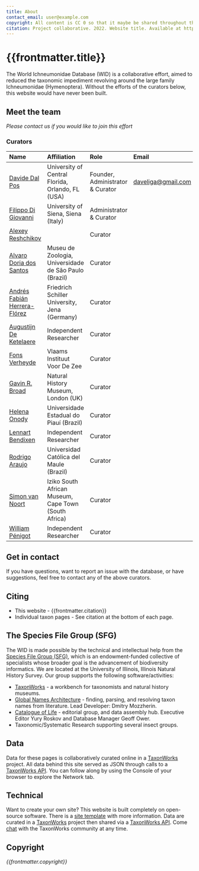 ```yaml
---
title: About
contact_email: user@example.com
copyright: All content is CC 0 so that it maybe be shared throughout the world in places like Wikipedia.
citation: Project collaborative. 2022. Website title. Available at https://example.com. 
---
```


# {{frontmatter.title}}
The World Ichneumonidae Database (WID) is a collaborative effort, aimed to reduced the taxonomic impediment revolving around the large family Ichneumonidae (Hymenoptera). Without the efforts of the curators below, this website would have never been built.

## Meet the team
 _Please contact us if you would like to join this effort_
### Curators
| Name                                                                             | Affiliation                                                   | Role                              | Email             | 
|:---------------------------------------------------------------------------              | :----------------------------------------------------| :-------------------------------- | :-----------------|
|[Davide Dal Pos](https://www.researchgate.net/profile/Davide-Dal-Pos-2)                   | University of Central Florida, Orlando, FL (USA)     | Founder, Administrator & Curator  |daveliga@gmail.com |
|[Filippo Di Giovanni](https://www.researchgate.net/profile/Filippo-Di-Giovanni-2)         | University of Siena, Siena (Italy)                   | Administrator & Curator           |                   |
|[Alexey Reshchikov](https://www.researchgate.net/profile/Alexey-Reshchikov)               |                                                      | Curator                           |                   |  
|[Alvaro Doria dos Santos](https://www.researchgate.net/profile/Alvaro-Santos-4)           |Museu de Zoologia, Universidade de São Paulo (Brazil) | Curator                           |                   |
|[Andrés Fabián Herrera-Flórez](https://www.researchgate.net/profile/Andres-Herrera-Florez)| Friedrich Schiller University, Jena (Germany)        | Curator                           |                   |
|[Augustijn De Ketelaere](https://www.researchgate.net/profile/Augustijn-De-Ketelaere)     | Independent Researcher                               | Curator                           |                   |
|[Fons Verheyde](https://www.researchgate.net/profile/Fons-Verheyde)                       | Vlaams Instituut Voor De Zee                         | Curator                           |                   |
|[Gavin R. Broad](https://www.researchgate.net/profile/Gavin-Broad)                        | Natural History Museum, London (UK)                  | Curator                           |                   |
|[Helena Onody](https://www.researchgate.net/profile/Helena-Onody)                         | Universidade Estadual do Piauí (Brazil)              | Curator                           |                   | 
|[Lennart Bendixen](https://www.researchgate.net/profile/Lennart-Bendixen)                 | Independent Researcher                               | Curator                           |                   | 
|[Rodrigo Araujo](https://www.researchgate.net/profile/Rodrigo-Araujo-13)                  | Universidad Católica del Maule (Brazil)              | Curator                           |                   |
|[Simon van Noort](https://www.researchgate.net/profile/Simon-Noort)                       | Iziko South African Museum, Cape Town (South Africa) | Curator                           |                   |
|[William Pénigot](https://www.researchgate.net/profile/William-Penigot)                   | Independent Researcher                               | Curator                           |                   |

## Get in contact
If you have questions, want to report an issue with the database, or have suggestions, feel free to contact any of the above curators.

## Citing
* This website - {{frontmatter.citation}}
* Individual taxon pages - See citation at the bottom of each page.

## The Species File Group (SFG)
The WID is made possible by the technical and intellectual help from the [Species File Group (SFG)](https://speciesfilegroup.org/index.html), which is an endowment-funded collective of specialists whose broader goal is the advancement of biodiversity informatics. We are located at the University of Illinois, Illinois Natural History Survey. Our group supports the following software/activities:
- [TaxonWorks](https://taxonworks.org) - a workbench for taxonomists and natural history museums.
- [Global Names Architecture](https://globalnames.org/) - finding, parsing, and resolving taxon names from literature. Lead Developer: Dmitry Mozzherin.
- [Catalogue of Life](https://catalogueoflife.org/) - editorial group, and data assembly hub. Executive Editor Yury Roskov and Database Manager Geoff Ower.
- Taxonomic/Systematic Research supporting several insect groups.

## Data
Data for these pages is collaboratively curated online in a [TaxonWorks](https://taxonworks) project. All data behind this site served as JSON through calls to a [TaxonWorks API](https://api.taxonworks.org). You can follow along by using the Console of your browser to explore the Network tab.

## Technical
Want to create your own site? This website is built completely on open-source software. There is a [site template](https://github.com/SpeciesFileGroup/<something>) with more information. Data are curated in a [TaxonWorks](https://taxonworks.org) project then shared via a [TaxonWorks API](https://api.taxonworks.org). Come [chat](https://gitter.im/SpeciesFileGroup/taxonworks) with the TaxonWorks community at any time.

## Copyright
_{{frontmatter.copyright}}_